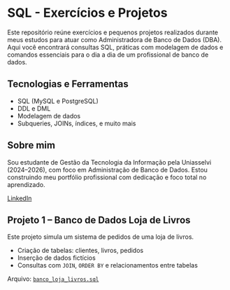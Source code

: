 # SQL - Exercícios e Projetos

Este repositório reúne exercícios e pequenos projetos realizados durante meus estudos para atuar como Administradora de Banco de Dados (DBA). Aqui você encontrará consultas SQL, práticas com modelagem de dados e comandos essenciais para o dia a dia de um profissional de banco de dados.

## Tecnologias e Ferramentas
- SQL (MySQL e PostgreSQL)
- DDL e DML
- Modelagem de dados
- Subqueries, JOINs, índices, e muito mais

## Sobre mim
Sou estudante de Gestão da Tecnologia da Informação pela Uniasselvi (2024–2026), com foco em Administração de Banco de Dados. Estou construindo meu portfólio profissional com dedicação e foco total no aprendizado.

[LinkedIn](www.linkedin.com/in/ana-pereira-dba)  

## Projeto 1 – Banco de Dados Loja de Livros

Este projeto simula um sistema de pedidos de uma loja de livros.

- Criação de tabelas: clientes, livros, pedidos
- Inserção de dados fictícios
- Consultas com `JOIN`, `ORDER BY` e relacionamentos entre tabelas

Arquivo: [`banco_loja_livros.sql`](banco_loja_livros.sql)
